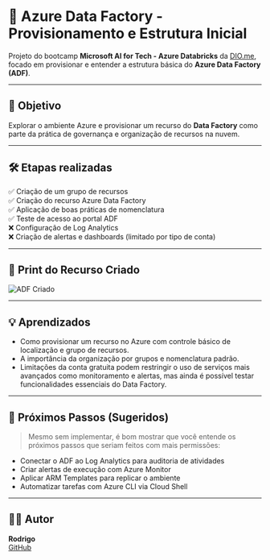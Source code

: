 # 🔧 Azure Data Factory - Provisionamento e Estrutura Inicial

Projeto do bootcamp **Microsoft AI for Tech - Azure Databricks** da [DIO.me](https://dio.me), focado em provisionar e entender a estrutura básica do **Azure Data Factory (ADF)**.

---

## 🚀 Objetivo

Explorar o ambiente Azure e provisionar um recurso do **Data Factory** como parte da prática de governança e organização de recursos na nuvem.

---

## 🛠️ Etapas realizadas

✅ Criação de um grupo de recursos  
✅ Criação do recurso Azure Data Factory  
✅ Aplicação de boas práticas de nomenclatura  
✅ Teste de acesso ao portal ADF  
❌ Configuração de Log Analytics  
❌ Criação de alertas e dashboards (limitado por tipo de conta)

---

## 📸 Print do Recurso Criado

![ADF Criado](imagens/adf-criado.png)

---

## 💡 Aprendizados

- Como provisionar um recurso no Azure com controle básico de localização e grupo de recursos.
- A importância da organização por grupos e nomenclatura padrão.
- Limitações da conta gratuita podem restringir o uso de serviços mais avançados como monitoramento e alertas, mas ainda é possível testar funcionalidades essenciais do Data Factory.

---

## 🧠 Próximos Passos (Sugeridos)

> Mesmo sem implementar, é bom mostrar que você entende os próximos passos que seriam feitos com mais permissões:

- Conectar o ADF ao Log Analytics para auditoria de atividades
- Criar alertas de execução com Azure Monitor
- Aplicar ARM Templates para replicar o ambiente
- Automatizar tarefas com Azure CLI via Cloud Shell

---

## 👨‍💻 Autor

**Rodrigo**  
[GitHub](https://github.com/Rodrigo-Antonio-Silva)  

